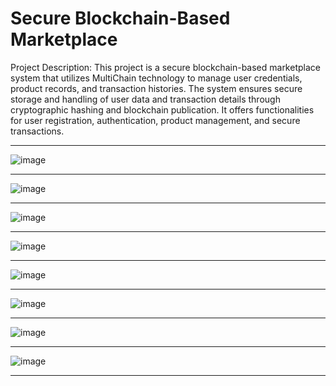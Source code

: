 # Secure Blockchain-Based Marketplace
Project Description: 
This project is a secure blockchain-based marketplace system that utilizes MultiChain technology to manage user credentials, product records, and transaction histories. The system ensures secure storage and handling of user data and transaction details through cryptographic hashing and blockchain publication. It offers functionalities for user registration, authentication, product management, and secure transactions.
________________________________________________________________________________________________________________________________
![image](https://github.com/xAbdullahShaikh/Seamless-Transactions-with-Multi-Chain-Authentication/assets/123714247/23c1c7ff-97f6-4bbf-8d08-fdce6223963e)
________________________________________________________________________________________________________________________________
![image](https://github.com/xAbdullahShaikh/Seamless-Transactions-with-Multi-Chain-Authentication/assets/123714247/31252ed1-5cf6-48fb-b030-67acc64bf363)
________________________________________________________________________________________________________________________________
![image](https://github.com/xAbdullahShaikh/Seamless-Transactions-with-Multi-Chain-Authentication/assets/123714247/8c1bfff6-3d82-44ea-a2d0-210c5f108935)
________________________________________________________________________________________________________________________________
![image](https://github.com/xAbdullahShaikh/Seamless-Transactions-with-Multi-Chain-Authentication/assets/123714247/5935e7f9-e784-4b4c-8453-b6ac5b3b4d2c)
________________________________________________________________________________________________________________________________
![image](https://github.com/xAbdullahShaikh/Seamless-Transactions-with-Multi-Chain-Authentication/assets/123714247/96856b40-5033-490c-919b-650db77aacc6)
________________________________________________________________________________________________________________________________
![image](https://github.com/xAbdullahShaikh/Seamless-Transactions-with-Multi-Chain-Authentication/assets/123714247/34e78084-fca2-4739-a059-b9498302be32)
________________________________________________________________________________________________________________________________
![image](https://github.com/xAbdullahShaikh/Seamless-Transactions-with-Multi-Chain-Authentication/assets/123714247/68a8fb2d-8531-4dcb-bed6-22cf26141598)
________________________________________________________________________________________________________________________________
![image](https://github.com/xAbdullahShaikh/Seamless-Transactions-with-Multi-Chain-Authentication/assets/123714247/c6cbbd2a-81e5-43d7-a207-6abedd90d699)
________________________________________________________________________________________________________________________________
